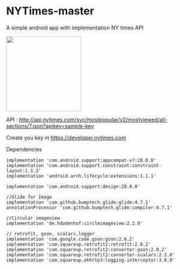 # NYTimes-master
A simple android app with implementation NY times API

<img src="https://lh3.googleusercontent.com/-2yXqGl5ZcsA/W79Btf7em3I/AAAAAAAACTw/ZT6MZlPcKEcmzzl5dTiB4EOuk3tck3dOQCL0BGAYYCw/h1280/3612084825895742145%253Faccount_id%253D33" width="200">


API : http://api.nytimes.com/svc/mostpopular/v2/mostviewed/all-sections/7.json?apikey=sample-key

Create you key in https://developer.nytimes.com



Dependencies

    implementation 'com.android.support:appcompat-v7:28.0.0'
    implementation 'com.android.support.constraint:constraint-layout:1.1.3'
    implementation 'android.arch.lifecycle:extensions:1.1.1'

    implementation 'com.android.support:design:28.0.0'

    //Glide for Image
    implementation 'com.github.bumptech.glide:glide:4.7.1'
    annotationProcessor 'com.github.bumptech.glide:compiler:4.7.1'
    
    //Circular imageview
    implementation 'de.hdodenhof:circleimageview:2.2.0'

    // retrofit, gson, scalars,logger
    implementation 'com.google.code.gson:gson:2.6.2'
    implementation 'com.squareup.retrofit2:retrofit:2.0.2'
    implementation 'com.squareup.retrofit2:converter-gson:2.0.2'
    implementation 'com.squareup.retrofit2:converter-scalars:2.1.0'
    implementation 'com.squareup.okhttp3:logging-interceptor:3.8.0'
